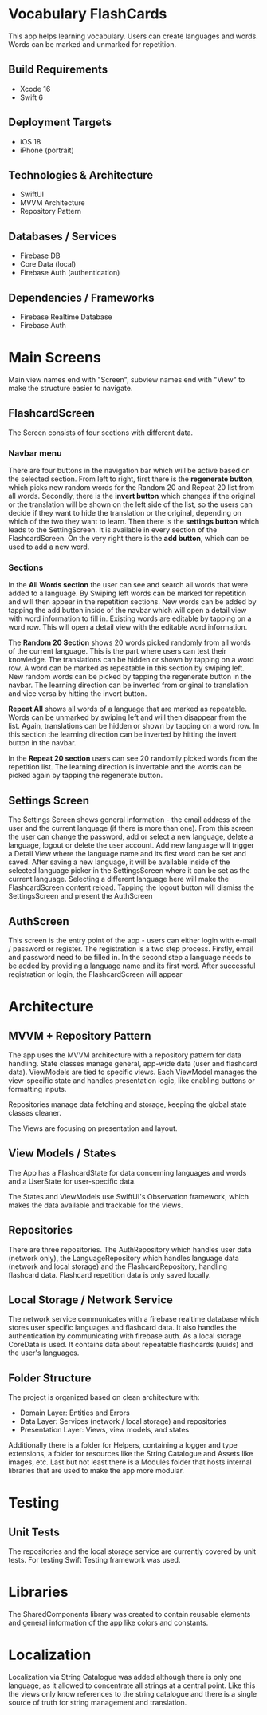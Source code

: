 #  Vocabulary FlashCards
This app helps learning vocabulary. Users can create languages and words. Words can be marked and unmarked for repetition.

## Build Requirements

- Xcode 16
- Swift 6

## Deployment Targets

- iOS 18
- iPhone (portrait)

## Technologies & Architecture

- SwiftUI
- MVVM Architecture
- Repository Pattern

## Databases / Services

- Firebase DB
- Core Data (local)
- Firebase Auth (authentication)

## Dependencies / Frameworks

- Firebase Realtime Database
- Firebase Auth

# Main Screens
Main view names end with "Screen", subview names end with "View" to make the structure easier to navigate.

## FlashcardScreen
The Screen consists of four sections with different data.

### Navbar menu
There are four buttons in the navigation bar which will be active based on the selected section. 
From left to right, first there is the **regenerate button**, which picks new random words for the Random 20 and Repeat 20 list from all words.
Secondly, there is the **invert button** which changes if the original or the translation will be shown on the left side of the list, so the users can decide if they want to hide the translation or the original, depending on which of the two they want to learn.
Then there is the **settings button** which leads to the SettingScreen. It is available in every section of the FlashcardScreen. 
On the very right there is the **add button**, which can be used to add a new word.
 
### Sections
In the **All Words section** the user can see and search all words that were added to a language. By Swiping left words can be marked for repetition and will then appear in the repetition sections. New words can be added by tapping the add button inside of the navbar which will open a detail view with word information to fill in. Existing words are editable by tapping on a word row. This will open a detail view with the editable word information. 

The **Random 20 Section** shows 20 words picked randomly from all words of the current language. This is the part where users can test their knowledge. The translations can be hidden or shown by tapping on a word row. A word can be marked as repeatable in this section by swiping left. New random words can be picked by tapping the regenerate button in the navbar. The learning direction can be inverted from original to translation and vice versa by hitting the invert button.


**Repeat All** shows all words of a language that are marked as repeatable. Words can be unmarked by swiping left and will then disappear from the list. Again, translations can be hidden or shown by tapping on a word row. In this section the learning direction can be inverted by hitting the invert button in the navbar.

In the **Repeat 20 section** users can see 20 randomly picked words from the repetition list. The learning direction is invertable and the words can be picked again by tapping the regenerate button.

## Settings Screen
The Settings Screen shows general information - the email address of the user and the current language (if there is more than one).
From this screen the user can change the password, add or select a new language, delete a language, logout or delete the user account.
Add new language will trigger a Detail View where the language name and its first word can be set and saved. After saving a new language, it will be available inside of the selected language picker in the SettingsScreen where it can be set as the current language. Selecting a different language here will make the FlashcardScreen content reload. 
Tapping the logout button will dismiss the SettingsScreen and present the AuthScreen

## AuthScreen
This screen is the entry point of the app - users can either login with e-mail /  password or register. The registration is a two step process. Firstly, email and password need to be filled in. In the second step a language needs to be added by providing a language name and its first word. 
After successful registration or login, the FlashcardScreen will appear

# Architecture
## MVVM + Repository Pattern
The app uses the MVVM architecture with a repository pattern for data handling. State classes manage general, app-wide data (user and flashcard data). ViewModels are tied to specific views. Each ViewModel manages the view-specific state and handles presentation logic, like enabling buttons or formatting inputs.

Repositories manage data fetching and storage, keeping the global state classes cleaner. 

The Views are focusing on presentation and layout.

## View Models / States
The App has a FlashcardState for data concerning languages and words and a UserState for user-specific data.

The States and ViewModels use SwiftUI's Observation framework, which makes the data available and trackable for the views.

## Repositories
There are three repositories. The AuthRepository which handles user data (network only), the LanguageRepository which handles language data (network and local storage) and the FlashcardRepository, handling flashcard data. Flashcard repetition data is only saved locally.

## Local Storage / Network Service
The network service communicates with a firebase realtime database which stores user specific languages and flashcard data. It also handles the authentication by communicating with firebase auth.
As a local storage CoreData is used. It contains data about repeatable flashcards (uuids) and the user's languages.


## Folder Structure
The project is organized based on clean architecture with:

- Domain Layer: Entities and Errors
- Data Layer: Services (network / local storage) and repositories
- Presentation Layer: Views, view models, and states

Additionally there is a folder for Helpers, containing a logger and type extensions, a folder for resources like the String Catalogue and Assets like images, etc. Last but not least there is a Modules folder that hosts internal libraries that are used to make the app more modular. 

# Testing
## Unit Tests
The repositories and the local storage service are currently covered by unit tests. For testing Swift Testing framework was used.

# Libraries
The SharedComponents library was created to contain reusable elements and general information of the app like colors and constants.

# Localization
Localization via String Catalogue was added although there is only one language, as it allowed to concentrate all strings at a central point. Like this the views only know references to the string catalogue and there is a single source of truth for string management and translation.
